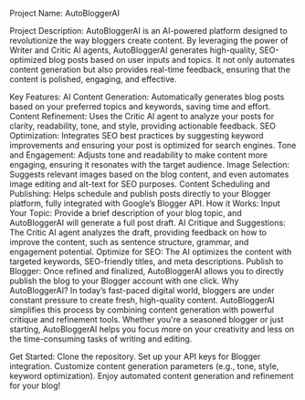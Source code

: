 Project Name:
AutoBloggerAI

Project Description:
AutoBloggerAI is an AI-powered platform designed to revolutionize the way bloggers create content. By leveraging the power of Writer and Critic AI agents, AutoBloggerAI generates high-quality, SEO-optimized blog posts based on user inputs and topics. It not only automates content generation but also provides real-time feedback, ensuring that the content is polished, engaging, and effective.

Key Features:
AI Content Generation: Automatically generates blog posts based on your preferred topics and keywords, saving time and effort.
Content Refinement: Uses the Critic AI agent to analyze your posts for clarity, readability, tone, and style, providing actionable feedback.
SEO Optimization: Integrates SEO best practices by suggesting keyword improvements and ensuring your post is optimized for search engines.
Tone and Engagement: Adjusts tone and readability to make content more engaging, ensuring it resonates with the target audience.
Image Selection: Suggests relevant images based on the blog content, and even automates image editing and alt-text for SEO purposes.
Content Scheduling and Publishing: Helps schedule and publish posts directly to your Blogger platform, fully integrated with Google’s Blogger API.
How it Works:
Input Your Topic: Provide a brief description of your blog topic, and AutoBloggerAI will generate a full post draft.
AI Critique and Suggestions: The Critic AI agent analyzes the draft, providing feedback on how to improve the content, such as sentence structure, grammar, and engagement potential.
Optimize for SEO: The AI optimizes the content with targeted keywords, SEO-friendly titles, and meta descriptions.
Publish to Blogger: Once refined and finalized, AutoBloggerAI allows you to directly publish the blog to your Blogger account with one click.
Why AutoBloggerAI?
In today’s fast-paced digital world, bloggers are under constant pressure to create fresh, high-quality content. AutoBloggerAI simplifies this process by combining content generation with powerful critique and refinement tools. Whether you're a seasoned blogger or just starting, AutoBloggerAI helps you focus more on your creativity and less on the time-consuming tasks of writing and editing.

Get Started:
Clone the repository.
Set up your API keys for Blogger integration.
Customize content generation parameters (e.g., tone, style, keyword optimization).
Enjoy automated content generation and refinement for your blog!
